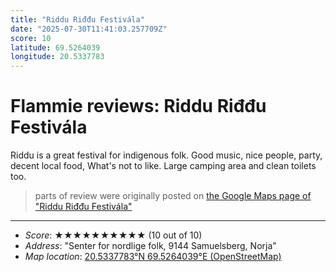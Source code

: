 ```yaml
---
title: "Riddu Riđđu Festivála"
date: "2025-07-30T11:41:03.257709Z"
score: 10
latitude: 69.5264039
longitude: 20.5337783
---
```

# Flammie reviews: Riddu Riđđu Festivála

Riddu is a great festival for indigenous folk. Good music, nice people,
party, decent local food, What's not to like. Large camping area and
clean toilets too.

> parts of review were originally posted on [the Google Maps page of
  "Riddu Riđđu Festivála"](https://www.google.com/maps/place//data=!4m2!3m1!1s0x0:0x5228d57aa836874a)
* * *
- *Score*: ★★★★★★★★★★ (10 out of 10)
- *Address*: "Senter for nordlige folk, 9144 Samuelsberg, Norja"
- *Map location*: [20.5337783°N 69.5264039°E (OpenStreetMap)](https://www.openstreetmap.org/?mlat=69.5264039&mlon=20.5337783&zoom=12)

